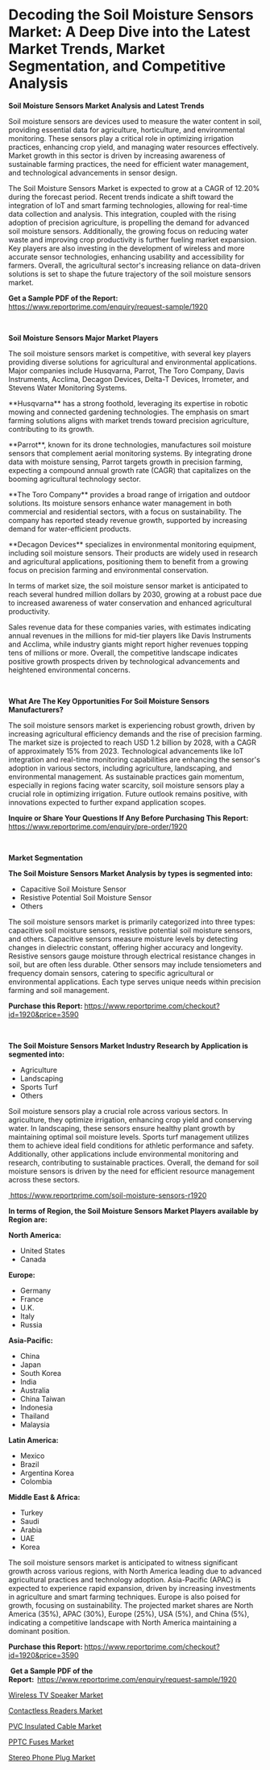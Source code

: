 <p><h1>Decoding the Soil Moisture Sensors Market: A Deep Dive into the Latest Market Trends, Market Segmentation, and Competitive Analysis</h1></p><p><strong>Soil Moisture Sensors Market Analysis and Latest Trends</strong></p>
<p><p>Soil moisture sensors are devices used to measure the water content in soil, providing essential data for agriculture, horticulture, and environmental monitoring. These sensors play a critical role in optimizing irrigation practices, enhancing crop yield, and managing water resources effectively. Market growth in this sector is driven by increasing awareness of sustainable farming practices, the need for efficient water management, and technological advancements in sensor design.</p><p>The Soil Moisture Sensors Market is expected to grow at a CAGR of 12.20% during the forecast period. Recent trends indicate a shift toward the integration of IoT and smart farming technologies, allowing for real-time data collection and analysis. This integration, coupled with the rising adoption of precision agriculture, is propelling the demand for advanced soil moisture sensors. Additionally, the growing focus on reducing water waste and improving crop productivity is further fueling market expansion. Key players are also investing in the development of wireless and more accurate sensor technologies, enhancing usability and accessibility for farmers. Overall, the agricultural sector's increasing reliance on data-driven solutions is set to shape the future trajectory of the soil moisture sensors market.</p></p>
<p><strong>Get a Sample PDF of the Report:&nbsp;</strong> <a href="https://www.reportprime.com/enquiry/request-sample/1920?utm_campaign=24&utm_medium=2&utm_source=Github&utm_content=ia&utm_term=18032025&utm_id=soil-moisture-sensors">https://www.reportprime.com/enquiry/request-sample/1920</a></p>
<p>&nbsp;</p>
<p><strong>Soil Moisture Sensors Major Market Players</strong></p>
<p><p>The soil moisture sensors market is competitive, with several key players providing diverse solutions for agricultural and environmental applications. Major companies include Husqvarna, Parrot, The Toro Company, Davis Instruments, Acclima, Decagon Devices, Delta-T Devices, Irrometer, and Stevens Water Monitoring Systems.</p><p>**Husqvarna** has a strong foothold, leveraging its expertise in robotic mowing and connected gardening technologies. The emphasis on smart farming solutions aligns with market trends toward precision agriculture, contributing to its growth. </p><p>**Parrot**, known for its drone technologies, manufactures soil moisture sensors that complement aerial monitoring systems. By integrating drone data with moisture sensing, Parrot targets growth in precision farming, expecting a compound annual growth rate (CAGR) that capitalizes on the booming agricultural technology sector.</p><p>**The Toro Company** provides a broad range of irrigation and outdoor solutions. Its moisture sensors enhance water management in both commercial and residential sectors, with a focus on sustainability. The company has reported steady revenue growth, supported by increasing demand for water-efficient products.</p><p>**Decagon Devices** specializes in environmental monitoring equipment, including soil moisture sensors. Their products are widely used in research and agricultural applications, positioning them to benefit from a growing focus on precision farming and environmental conservation.</p><p>In terms of market size, the soil moisture sensor market is anticipated to reach several hundred million dollars by 2030, growing at a robust pace due to increased awareness of water conservation and enhanced agricultural productivity. </p><p>Sales revenue data for these companies varies, with estimates indicating annual revenues in the millions for mid-tier players like Davis Instruments and Acclima, while industry giants might report higher revenues topping tens of millions or more. Overall, the competitive landscape indicates positive growth prospects driven by technological advancements and heightened environmental concerns.</p></p>
<p>&nbsp;</p>
<p><strong>What Are The Key Opportunities For Soil Moisture Sensors Manufacturers?</strong></p>
<p><p>The soil moisture sensors market is experiencing robust growth, driven by increasing agricultural efficiency demands and the rise of precision farming. The market size is projected to reach USD 1.2 billion by 2028, with a CAGR of approximately 15% from 2023. Technological advancements like IoT integration and real-time monitoring capabilities are enhancing the sensor's adoption in various sectors, including agriculture, landscaping, and environmental management. As sustainable practices gain momentum, especially in regions facing water scarcity, soil moisture sensors play a crucial role in optimizing irrigation. Future outlook remains positive, with innovations expected to further expand application scopes.</p></p>
<p><strong>Inquire or Share Your Questions If Any Before Purchasing This Report:</strong> <a href="https://www.reportprime.com/enquiry/pre-order/1920?utm_campaign=24&utm_medium=2&utm_source=Github&utm_content=ia&utm_term=18032025&utm_id=soil-moisture-sensors">https://www.reportprime.com/enquiry/pre-order/1920</a></p>
<p>&nbsp;</p>
<p><strong>Market Segmentation</strong></p>
<p><strong>The Soil Moisture Sensors Market Analysis by types is segmented into:</strong></p>
<p><ul><li>Capacitive Soil Moisture Sensor</li><li>Resistive Potential Soil Moisture Sensor</li><li>Others</li></ul></p>
<p><p>The soil moisture sensors market is primarily categorized into three types: capacitive soil moisture sensors, resistive potential soil moisture sensors, and others. Capacitive sensors measure moisture levels by detecting changes in dielectric constant, offering higher accuracy and longevity. Resistive sensors gauge moisture through electrical resistance changes in soil, but are often less durable. Other sensors may include tensiometers and frequency domain sensors, catering to specific agricultural or environmental applications. Each type serves unique needs within precision farming and soil management.</p></p>
<p><strong>Purchase this Report:&nbsp;</strong><a href="https://www.reportprime.com/checkout?id=1920&price=3590&utm_campaign=24&utm_medium=2&utm_source=Github&utm_content=ia&utm_term=18032025&utm_id=soil-moisture-sensors">https://www.reportprime.com/checkout?id=1920&price=3590</a></p>
<p>&nbsp;</p>
<p><strong>The Soil Moisture Sensors Market Industry Research by Application is segmented into:</strong></p>
<p><ul><li>Agriculture</li><li>Landscaping</li><li>Sports Turf</li><li>Others</li></ul></p>
<p><p>Soil moisture sensors play a crucial role across various sectors. In agriculture, they optimize irrigation, enhancing crop yield and conserving water. In landscaping, these sensors ensure healthy plant growth by maintaining optimal soil moisture levels. Sports turf management utilizes them to achieve ideal field conditions for athletic performance and safety. Additionally, other applications include environmental monitoring and research, contributing to sustainable practices. Overall, the demand for soil moisture sensors is driven by the need for efficient resource management across these sectors.</p></p>
<p><a href="https://www.reportprime.com/soil-moisture-sensors-r1920?utm_campaign=24&utm_medium=2&utm_source=Github&utm_content=ia&utm_term=18032025&utm_id=soil-moisture-sensors">&nbsp;https://www.reportprime.com/soil-moisture-sensors-r1920</a></p>
<p><strong>In terms of Region, the Soil Moisture Sensors Market Players available by Region are:</strong></p>
<p>
    <p> <strong> North America: </strong>
        <ul>
            <li>United States</li>
            <li>Canada</li>
        </ul>
        </p> 
    <p> <strong> Europe: </strong>
        <ul>
            <li>Germany</li>
            <li>France</li>
            <li>U.K.</li>
            <li>Italy</li>
            <li>Russia</li>
        </ul>
        </p> 
    <p> <strong> Asia-Pacific: </strong>
        <ul>
            <li>China</li>
            <li>Japan</li>
            <li>South Korea</li>
            <li>India</li>
            <li>Australia</li>
            <li>China Taiwan</li>
            <li>Indonesia</li>
            <li>Thailand</li>
            <li>Malaysia</li>
        </ul>
        </p> 
    <p> <strong> Latin America: </strong>
        <ul>
            <li>Mexico</li>
            <li>Brazil</li>
            <li>Argentina Korea</li>
            <li>Colombia</li>
        </ul>
        </p> 
    <p> <strong> Middle East & Africa: </strong>
        <ul>
            <li>Turkey</li>
            <li>Saudi</li>
            <li>Arabia</li>
            <li>UAE</li>
            <li>Korea</li>
        </ul>
    </p>
    </p>
<p><p>The soil moisture sensors market is anticipated to witness significant growth across various regions, with North America leading due to advanced agricultural practices and technology adoption. Asia-Pacific (APAC) is expected to experience rapid expansion, driven by increasing investments in agriculture and smart farming techniques. Europe is also poised for growth, focusing on sustainability. The projected market shares are North America (35%), APAC (30%), Europe (25%), USA (5%), and China (5%), indicating a competitive landscape with North America maintaining a dominant position.</p></p>
<p><strong>Purchase this Report: </strong><a href="https://www.reportprime.com/checkout?id=1920&price=3590&utm_campaign=24&utm_medium=2&utm_source=Github&utm_content=ia&utm_term=18032025&utm_id=soil-moisture-sensors">https://www.reportprime.com/checkout?id=1920&price=3590</a></p>
<p>&nbsp;<strong>Get a Sample PDF of the Report:&nbsp;&nbsp;</strong><a href="https://www.reportprime.com/enquiry/request-sample/1920?utm_campaign=24&utm_medium=2&utm_source=Github&utm_content=ia&utm_term=18032025&utm_id=soil-moisture-sensors">https://www.reportprime.com/enquiry/request-sample/1920</a></p>
<p><strong></strong></p>
<p><p><a href="https://github.com/anggigpps/Market-Research-Report-List-1/blob/main/wireless-tv-speaker-market.md?utm_campaign=24&utm_medium=2&utm_source=Github&utm_content=ia&utm_term=18032025&utm_id=soil-moisture-sensors">Wireless TV Speaker Market</a></p><p><a href="https://github.com/deyniphytic/Market-Research-Report-List-1/blob/main/contactless-readers-market.md?utm_campaign=24&utm_medium=2&utm_source=Github&utm_content=ia&utm_term=18032025&utm_id=soil-moisture-sensors">Contactless Readers Market</a></p><p><a href="https://github.com/mohmodsiason/Market-Research-Report-List-1/blob/main/pvc-insulated-cable-market.md?utm_campaign=24&utm_medium=2&utm_source=Github&utm_content=ia&utm_term=18032025&utm_id=soil-moisture-sensors">PVC Insulated Cable Market</a></p><p><a href="https://github.com/haaszgettre6/Market-Research-Report-List-1/blob/main/pptc-fuses-market.md?utm_campaign=24&utm_medium=2&utm_source=Github&utm_content=ia&utm_term=18032025&utm_id=soil-moisture-sensors">PPTC Fuses Market</a></p><p><a href="https://github.com/saoneubeh8/Market-Research-Report-List-1/blob/main/stereo-phone-plug-market.md?utm_campaign=24&utm_medium=2&utm_source=Github&utm_content=ia&utm_term=18032025&utm_id=soil-moisture-sensors">Stereo Phone Plug Market</a></p></p>